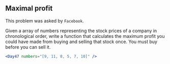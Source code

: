 ## Maximal profit

This problem was asked by `Facebook`.

Given a array of numbers representing the stock prices of a company in chronological order, write a function that calculates the maximum profit you could have made from buying and selling that stock once. You must buy before you can sell it.

```jsx
<Day47 numbers="[9, 11, 8, 5, 7, 10]" />
```
